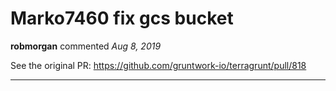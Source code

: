 # Marko7460 fix gcs bucket

**robmorgan** commented *Aug 8, 2019*

See the original PR: https://github.com/gruntwork-io/terragrunt/pull/818
<br />
***



